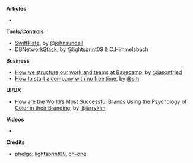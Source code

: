 
**Articles**

*


**Tools/Controls**

* [SwiftPlate](https://github.com/JohnSundell/SwiftPlate), by [@johnsundell](https://twitter.com/johnsundell)
* [DBNetworkStack](https://github.com/dbsystel/DBNetworkStack), by [@lightsprint09](https://twitter.com/lightsprint09) & C.Himmelsbach

**Business**

* [How we structure our work and teams at Basecamp](https://m.signalvnoise.com/how-we-set-up-our-work-cbce3d3d9cae#.upmtxsu0o), by [@jasonfried](https://twitter.com/jasonfried)
* [How to start a company with no free time](https://medium.com/startup-grind/how-to-start-a-company-with-no-free-time-b70fbe7b918a#.v94d875ji), by [@sm](https://twitter.com/sm)

**UI/UX**

* [How are the World’s Most Successful Brands Using the Psychology of Color in their Branding](https://medium.com/the-mission/how-are-the-worlds-most-successful-brands-using-the-psychology-of-color-in-their-branding-ed9446c0bdf0#.3i9t2q3xs), by [@larrykim](https://twitter.com/larrykim)

**Videos**

*

**Credits**

* [phelgo](https://github.com/phelgo), [lightsprint09](https://github.com/lightsprint09), [ch-one](https://github.com/ch-one)
